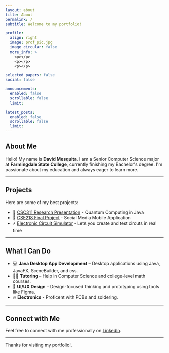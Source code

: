 ```yaml
---
layout: about
title: About
permalink: /
subtitle: Welcome to my portfolio!

profile:
  align: right
  image: prof_pic.jpg
  image_circular: false
  more_info: >
    <p></p>
    <p></p>
    <p></p>

selected_papers: false
social: false

announcements:
  enabled: false
  scrollable: false
  limit:

latest_posts:
  enabled: false
  scrollable: false
  limit:
---
```


## About Me

Hello! My name is **David Mesquita**. I am a Senior Computer Science major at **Farmingdale State College**, currently finishing my Bachelor's degree. I'm passionate about my education and always eager to learn more.

---

## Projects

Here are some of my best projects:

- 🔬 [CSC311 Research Presentation](https://github.com/dmesqu/CSC311ResearchPresentation) - Quantum Computing in Java
- 🧠 [CSE218 Final Project](https://github.com/dmesqu/CSE218-Final)  - Social Media Mobile Application
- ⚡ [Electronic Circuit Simulator](https://github.com/AsimRazzaq01/ElectronicCircuitSimulator) - Lets you create and test circuts in real time

---

## What I Can Do

- 💻 **Java Desktop App Development** – Desktop applications using Java, JavaFX, SceneBuilder, and css.
- 👨‍🏫 **Tutoring** – Help in Computer Science and college-level math courses.
- 🎨 **UI/UX Design** – Design-focused thinking and prototyping using tools like Figma.
- 🔥 **Electronics** - Proficent with PCBs and soldering.

---

## Connect with Me

Feel free to connect with me professionally on [LinkedIn](https://www.linkedin.com/in/david-mesquita-97853a290/a).

---

Thanks for visiting my portfolio!.
